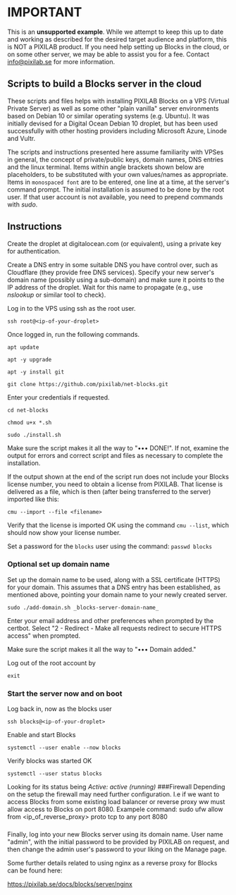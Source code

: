 # IMPORTANT

This is an **unsupported example**. While we attempt to keep this up to date and working as described for the desired target audience and platform, this is NOT a PIXILAB product. If you need help setting up Blocks in the cloud, or on some other server, we may be able to assist you for a fee. Contact info@pixilab.se for more information.

## Scripts to build a Blocks server in the cloud

These scripts and files helps with installing PIXILAB Blocks on a VPS (Virtual Private Server) as well as some other "plain vanilla" server environments based on Debian 10 or similar operating systems (e.g. Ubuntu). It was initially devised for a Digital Ocean Debian 10 droplet, but has been used successfully with other hosting providers including Microsoft Azure, Linode and Vultr.

The scripts and instructions presented here assume familiarity with VPSes in general, the concept of private/public keys, domain names, DNS entries and the linux terminal. Items within angle brackets shown below are placeholders, to be substituted with your own values/names as appropriate. Items in `monospaced font` are to be entered, one line at a time, at the server's command prompt. The initial installation is assumed to be done by the root user. If that user account is not available, you need to prepend  commands with *sudo*.

## Instructions
Create the droplet at digitalocean.com (or equivalent), using a private key for authentication.

Create a DNS entry in some suitable DNS you have control over, such as Cloudflare (they provide free DNS services). Specify your new server's domain name (possibly using a sub-domain) and make sure it points to the IP address of the droplet. Wait for this name to propagate (e.g., use *nslookup* or similar tool to check).

Log in to the VPS using ssh as the root user.

`ssh root@<ip-of-your-droplet>`

Once logged in, run the following commands.

`apt update`

`apt -y upgrade`

`apt -y install git`

`git clone https://github.com/pixilab/net-blocks.git`

Enter your credentials if requested.

`cd net-blocks`

`chmod u+x *.sh`

`sudo ./install.sh`

Make sure the script makes it all the way to "••• DONE!". If not, examine the output for errors and correct script and files as necessary to complete the installation.

If the output shown at the end of the script run does not include your Blocks license number, you need to obtain a license from PIXILAB. That license is delivered as a file, which is then (after being transferred to the server) imported like this:

`cmu --import --file <filename>`

Verify that the license is imported OK using the command `cmu --list`, which should now show your license number.

Set a password for the `blocks` user using the command:
`passwd blocks`


### Optional set up domain name
Set up the domain name to be used, along with a SSL certificate (HTTPS) for your domain. This assumes that a DNS entry has been established, as mentioned above, pointing your domain name to your newly created server.


`sudo ./add-domain.sh _blocks-server-domain-name_`

Enter your email address and other preferences when prompted by the certbot. Select "2 - Redirect - Make all requests redirect to secure HTTPS access" when prompted.

Make sure the script makes it all the way to "••• Domain added."

Log out of the root account by

`exit`


### Start the server now and on boot

Log back in, now as the blocks user

`ssh blocks@<ip-of-your-droplet>`

Enable and start Blocks

`systemctl --user enable --now blocks`

Verify blocks was started OK

`systemctl --user status blocks`

Looking for its status being _Active: active (running)_
###Firewall
Depending on the setup the firewall may need further configuration.  I.e if we want to access Blocks from some existing load balancer or reverse proxy ww must allow access to Blocks on port 8080. 
Exampele command:
sudo ufw allow from <ip_of_reverse_proxy> proto tcp to any port 8080

###
Finally, log into your new Blocks server using its domain name. User name "admin", with the initial password to be provided by PIXILAB on request, and then change the admin user's password to your liking on the Manage page.

Some further details related to using nginx as a reverse proxy for Blocks can be found here:

https://pixilab.se/docs/blocks/server/nginx
